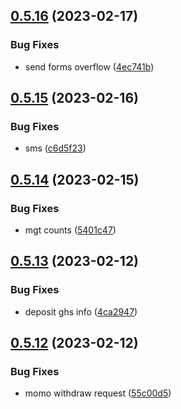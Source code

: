 ## [0.5.16](https://github.com/matt-kay/payfam-webapp/compare/v0.5.15...v0.5.16) (2023-02-17)


### Bug Fixes

* send forms overflow ([4ec741b](https://github.com/matt-kay/payfam-webapp/commit/4ec741b0801d95ff1555d83472e82b2628aec8b6))



## [0.5.15](https://github.com/matt-kay/payfam-webapp/compare/v0.5.14...v0.5.15) (2023-02-16)


### Bug Fixes

* sms ([c6d5f23](https://github.com/matt-kay/payfam-webapp/commit/c6d5f23b199a3cde4f50e0f7c1f259e920f75536))



## [0.5.14](https://github.com/matt-kay/payfam-webapp/compare/v0.5.13...v0.5.14) (2023-02-15)


### Bug Fixes

* mgt counts ([5401c47](https://github.com/matt-kay/payfam-webapp/commit/5401c47f46e5d8cb8af6c15d1e8f2c794306999e))



## [0.5.13](https://github.com/matt-kay/payfam-webapp/compare/v0.5.12...v0.5.13) (2023-02-12)


### Bug Fixes

* deposit ghs info ([4ca2947](https://github.com/matt-kay/payfam-webapp/commit/4ca2947f85f43f884eb11659da4728762b509435))



## [0.5.12](https://github.com/matt-kay/payfam-webapp/compare/v0.5.11...v0.5.12) (2023-02-12)


### Bug Fixes

* momo withdraw request ([55c00d5](https://github.com/matt-kay/payfam-webapp/commit/55c00d53ffed43c5de2804314822e8d6b02caf10))



